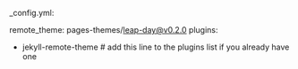 _config.yml:

remote_theme: pages-themes/leap-day@v0.2.0
plugins:
- jekyll-remote-theme # add this line to the plugins list if you already have one
